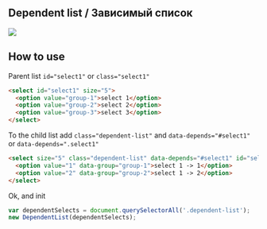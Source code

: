 ## Dependent list / Зависимый список ##

![](https://habrastorage.org/files/020/890/188/0208901887e7470d9d468cfef80c94f9.gif)

## How to use

Parent list `id="select1"` or `class="select1"`

``` html
<select id="select1" size="5">
  <option value="group-1">select 1</option>
  <option value="group-2">select 2</option>
  <option value="group-3">select 3</option>
</select>
```

To the child list add `class="dependent-list"` and `data-depends="#select1"` or `data-depends=".select1"`
``` html
<select size="5" class="dependent-list" data-depends="#select1" id="select2">
  <option value="1" data-group="group-1">select 1 -> 1</option>
  <option value="2" data-group="group-2">select 1 -> 2</option>
</select>
```

Ok, and init

``` javascript
var dependentSelects = document.querySelectorAll('.dependent-list');
new DependentList(dependentSelects);
```

